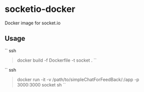 # socketio-docker

Docker image for socket.io

## Usage
``
ssh
> docker build -f Dockerfile -t socket .
``

``
ssh
> docker run -it -v /path/to/simpleChatForFeedBack/:/app -p 3000:3000 socket sh
``

